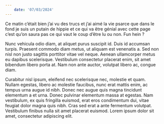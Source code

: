 ```yaml
---
    date: '07/03/2024'
---
```


Ce matin c’était bien j’ai vu des trucs et j’ai aimé la vie psarce que dans le fond je suis un putain de hippie et ce qui va être génial avec cette page c’est qu’on saura pas ce qui vaut le coup d’être lu ou non. Fun hein ?

Nunc vehicula odio diam, at aliquet purus suscipit id. Duis id accumsan turpis. Praesent commodo diam metus, ut aliquam est venenatis a. Sed non nisl non justo sagittis porttitor vitae vel neque. Aenean ullamcorper metus eu dapibus scelerisque. Vestibulum consectetur placerat enim, sit amet bibendum libero porta at. Nam non ante auctor, volutpat libero ac, congue diam.

Curabitur nisl ipsum, eleifend nec scelerisque nec, molestie et quam. Nullam egestas, libero ac molestie faucibus, nunc erat mattis enim, ac tempus urna augue id nibh. Donec nec augue quis magna tincidunt elementum a et urna. Donec pulvinar elementum massa at egestas. Nam vestibulum, ex quis fringilla euismod, erat eros condimentum dui, vitae feugiat dolor magna quis nibh. Cras sed erat a ante fermentum volutpat. Vestibulum finibus nulla sit amet placerat euismod. Lorem ipsum dolor sit amet, consectetur adipiscing elit.